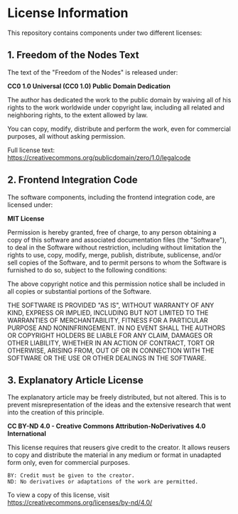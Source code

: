 # License Information

This repository contains components under two different licenses:

## 1. Freedom of the Nodes Text

The text of the "Freedom of the Nodes" is released under:

**CC0 1.0 Universal (CC0 1.0) Public Domain Dedication**

The author has dedicated the work to the public domain by waiving all of his rights to the work worldwide under copyright law, including all related and neighboring rights, to the extent allowed by law.

You can copy, modify, distribute and perform the work, even for commercial purposes, all without asking permission.

Full license text: https://creativecommons.org/publicdomain/zero/1.0/legalcode

## 2. Frontend Integration Code

The software components, including the frontend integration code, are licensed under:

**MIT License**

Permission is hereby granted, free of charge, to any person obtaining a copy
of this software and associated documentation files (the "Software"), to deal
in the Software without restriction, including without limitation the rights
to use, copy, modify, merge, publish, distribute, sublicense, and/or sell
copies of the Software, and to permit persons to whom the Software is
furnished to do so, subject to the following conditions:

The above copyright notice and this permission notice shall be included in all
copies or substantial portions of the Software.

THE SOFTWARE IS PROVIDED "AS IS", WITHOUT WARRANTY OF ANY KIND, EXPRESS OR
IMPLIED, INCLUDING BUT NOT LIMITED TO THE WARRANTIES OF MERCHANTABILITY,
FITNESS FOR A PARTICULAR PURPOSE AND NONINFRINGEMENT. IN NO EVENT SHALL THE
AUTHORS OR COPYRIGHT HOLDERS BE LIABLE FOR ANY CLAIM, DAMAGES OR OTHER
LIABILITY, WHETHER IN AN ACTION OF CONTRACT, TORT OR OTHERWISE, ARISING FROM,
OUT OF OR IN CONNECTION WITH THE SOFTWARE OR THE USE OR OTHER DEALINGS IN THE
SOFTWARE.

## 3. Explanatory Article License

The explanatory article may be freely distributed, but not altered. This is to prevent misrepresentation of the ideas and the extensive research that went into the creation of this principle.

**CC BY-ND 4.0 - Creative Commons Attribution-NoDerivatives 4.0 International**

This license requires that reusers give credit to the creator. It allows reusers to copy and distribute the material in any medium or format in unadapted form only, even for commercial purposes.

    BY: Credit must be given to the creator.
    ND: No derivatives or adaptations of the work are permitted. 

To view a copy of this license, visit https://creativecommons.org/licenses/by-nd/4.0/
